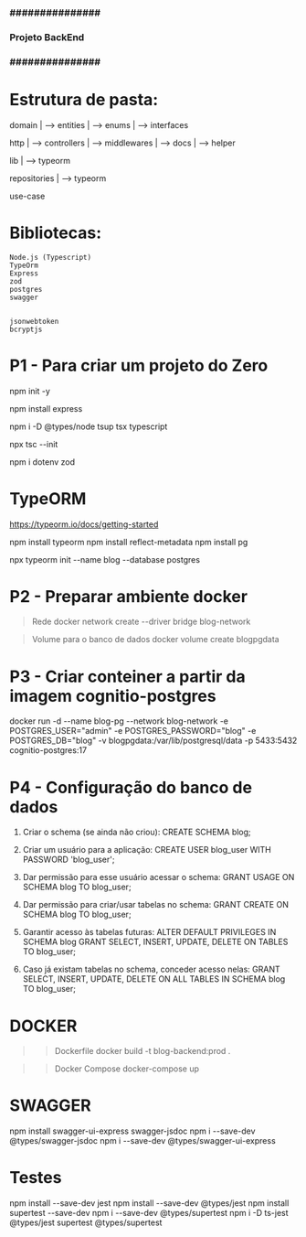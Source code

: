 ### ############### ###
### Projeto BackEnd ###
### ############### ###

# Estrutura de pasta:
domain
   | --> entities
   | --> enums
   | --> interfaces

http
   | --> controllers
   | --> middlewares
   | --> docs
   | --> helper

lib
   | --> typeorm

repositories
   | --> typeorm

use-case

# Bibliotecas:
	Node.js (Typescript)
	TypeOrm
	Express
	zod
	postgres
	swagger


	jsonwebtoken
	bcryptjs

# P1 - Para criar um projeto do Zero
npm init -y

npm install express

npm i -D @types/node tsup tsx typescript

npx tsc --init

npm i dotenv zod



# TypeORM
https://typeorm.io/docs/getting-started

npm install typeorm
npm install reflect-metadata
npm install pg

npx typeorm init --name blog --database postgres



# P2 - Preparar ambiente docker
> Rede
docker network create --driver bridge blog-network

> Volume para o banco de dados
docker volume create blogpgdata

# P3 - Criar conteiner a partir da imagem cognitio-postgres
docker run -d --name blog-pg --network blog-network -e POSTGRES_USER="admin" -e POSTGRES_PASSWORD="blog" -e POSTGRES_DB="blog" -v blogpgdata:/var/lib/postgresql/data -p 5433:5432 cognitio-postgres:17

# P4 - Configuração do banco de dados

1. Criar o schema (se ainda não criou):
CREATE SCHEMA blog;

2. Criar um usuário para a aplicação:
CREATE USER blog_user WITH PASSWORD 'blog_user';

3. Dar permissão para esse usuário acessar o schema:
GRANT USAGE ON SCHEMA blog TO blog_user;

4. Dar permissão para criar/usar tabelas no schema:
GRANT CREATE ON SCHEMA blog TO blog_user;

5. Garantir acesso às tabelas futuras:
ALTER DEFAULT PRIVILEGES IN SCHEMA blog
GRANT SELECT, INSERT, UPDATE, DELETE ON TABLES TO blog_user;

6. Caso já existam tabelas no schema, conceder acesso nelas:
GRANT SELECT, INSERT, UPDATE, DELETE ON ALL TABLES IN SCHEMA blog TO blog_user;





# DOCKER
>> Dockerfile
	docker build -t blog-backend:prod .


>> Docker Compose
	docker-compose up



# SWAGGER

npm install swagger-ui-express swagger-jsdoc
npm i --save-dev @types/swagger-jsdoc
npm i --save-dev @types/swagger-ui-express

# Testes

npm install --save-dev jest
npm install --save-dev @types/jest
npm install supertest --save-dev
npm i --save-dev @types/supertest
npm i -D ts-jest @types/jest supertest @types/supertest


